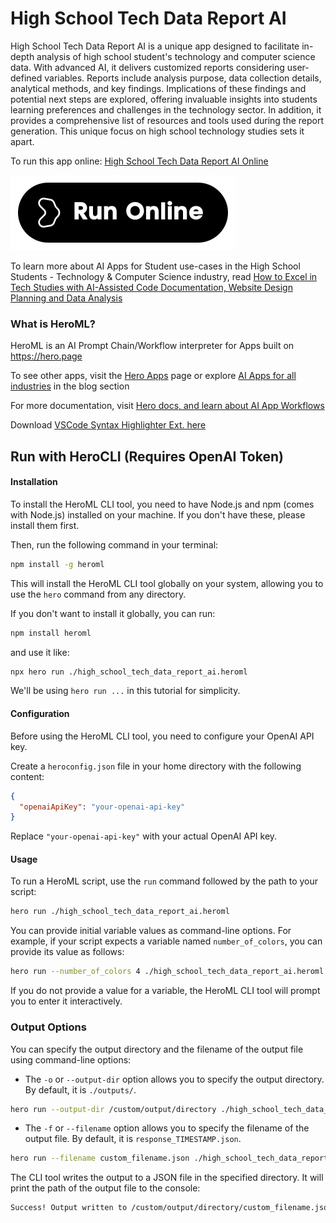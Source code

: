 # High School Tech Data Report AI

High School Tech Data Report AI is a unique app designed to facilitate in-depth analysis of high school student's technology and computer science data. With advanced AI, it delivers customized reports considering user-defined variables. Reports include analysis purpose, data collection details, analytical methods, and key findings. Implications of these findings and potential next steps are explored, offering invaluable insights into students learning preferences and challenges in the technology sector. In addition, it provides a comprehensive list of resources and tools used during the report generation. This unique focus on high school technology studies sets it apart.

To run this app online: [High School Tech Data Report AI Online](https://hero.page/app/high-school-tech-data-report-ai-customized-tech-student-analysis/wx9jq7l07Ak2v438gssj)

[![Run High School Tech Data Report AI Online](/assets/run.svg)](https://hero.page/app/high-school-tech-data-report-ai-customized-tech-student-analysis/wx9jq7l07Ak2v438gssj)

To learn more about AI Apps for Student use-cases in the High School Students - Technology & Computer Science industry, read [How to Excel in Tech Studies with AI-Assisted Code Documentation, Website Design Planning and Data Analysis](https://hero.page/blog/ai/high-school-students-technology-and-computer-science/how-to-excel-in-tech-studies-with-ai-assisted-code-documentation-website-design-planning-and-data-analysis/170973)

### What is HeroML?
HeroML is an AI Prompt Chain/Workflow interpreter for Apps built on https://hero.page 

To see other apps, visit the [Hero Apps](https://hero.page/apps) page or explore [AI Apps for all industries](https://hero.page/blog) in the blog section

For more documentation, visit [Hero docs, and learn about AI App Workflows](https://hero.page/tutorials/introduction-to-heroml)

Download [VSCode Syntax Highlighter Ext. here](https://marketplace.visualstudio.com/items?itemName=hero-page.heroml)

## Run with HeroCLI (Requires OpenAI Token)

#### Installation

To install the HeroML CLI tool, you need to have Node.js and npm (comes with Node.js) installed on your machine. If you don't have these, please install them first. 

Then, run the following command in your terminal:

```bash
npm install -g heroml
```

This will install the HeroML CLI tool globally on your system, allowing you to use the `hero` command from any directory.

If you don't want to install it globally, you can run:

```bash
npm install heroml
```

and use it like:

```bash
npx hero run ./high_school_tech_data_report_ai.heroml
```

We'll be using `hero run ...` in this tutorial for simplicity.

#### Configuration

Before using the HeroML CLI tool, you need to configure your OpenAI API key. 

Create a `heroconfig.json` file in your home directory with the following content:

```json
{
  "openaiApiKey": "your-openai-api-key"
}
```

Replace `"your-openai-api-key"` with your actual OpenAI API key.

#### Usage

To run a HeroML script, use the `run` command followed by the path to your script:

```bash
hero run ./high_school_tech_data_report_ai.heroml
```

You can provide initial variable values as command-line options. For example, if your script expects a variable named `number_of_colors`, you can provide its value as follows:

```bash
hero run --number_of_colors 4 ./high_school_tech_data_report_ai.heroml
```

If you do not provide a value for a variable, the HeroML CLI tool will prompt you to enter it interactively.

### Output Options

You can specify the output directory and the filename of the output file using command-line options:

- The `-o` or `--output-dir` option allows you to specify the output directory. By default, it is `./outputs/`.

```bash
hero run --output-dir /custom/output/directory ./high_school_tech_data_report_ai.heroml
```

- The `-f` or `--filename` option allows you to specify the filename of the output file. By default, it is `response_TIMESTAMP.json`.

```bash
hero run --filename custom_filename.json ./high_school_tech_data_report_ai.heroml
```

The CLI tool writes the output to a JSON file in the specified directory. It will print the path of the output file to the console:

```bash
Success! Output written to /custom/output/directory/custom_filename.json
```

